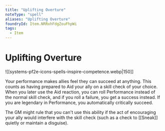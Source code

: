 ```yaml
---
title: "Uplifting Overture"
noteType: "spell"
aliases: "Uplifting Overture"
foundryId: Item.NRRxhFdgZouFhpWi
tags:
  - Item
---
```


# Uplifting Overture
![[systems-pf2e-icons-spells-inspire-competence.webp|150]]

Your performance makes allies feel they can succeed at anything. This counts as having prepared to Aid your ally on a skill check of your choice. When you later use the Aid reaction, you can roll Performance instead of the normal skill check, and if you roll a failure, you get a success instead. If you are legendary in Performance, you automatically critically succeed.

The GM might rule that you can't use this ability if the act of encouraging your ally would interfere with the skill check (such as a check to [[Sneak]] quietly or maintain a disguise).
